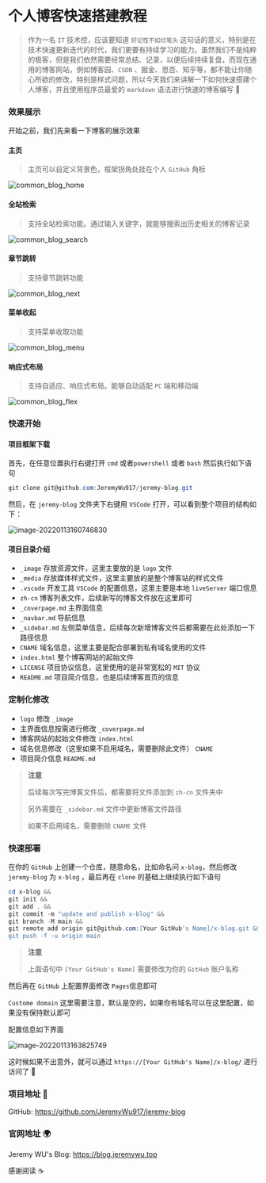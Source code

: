 # 个人博客快速搭建教程

> 作为一名 `IT` 技术控，应该要知道 `好记性不如烂笔头` 这句话的意义，特别是在技术快速更新迭代的时代，我们更要有持续学习的能力。虽然我们不是纯粹的极客，但是我们依然需要经常总结、记录，以便后续持续复盘，而现在通用的博客网站，例如博客园、`CSDN` 、掘金、思否、知乎等，都不能让你随心所欲的修改，特别是样式问题，所以今天我们来讲解一下如何快速搭建个人博客，并且使用程序员最爱的 `markdown` 语法进行快速的博客编写 :rocket:

### 效果展示

开始之前，我们先来看一下博客的展示效果

#### 主页

> 主页可以自定义背景色，框架拐角处挂在个人 `GitHub` 角标

![common_blog_home](https://gitee.com/jeremywuiot/img-res-all/raw/master/src/iie_shop/common_blog_home.png)

#### 全站检索

> 支持全站检索功能。通过输入关键字，就能够搜索出历史相关的博客记录

![common_blog_search](https://gitee.com/jeremywuiot/img-res-all/raw/master/src/iie_shop/common_blog_search.png)

#### 章节跳转

> 支持章节跳转功能

![common_blog_next](https://gitee.com/jeremywuiot/img-res-all/raw/master/src/iie_shop/common_blog_next.png)

#### 菜单收起

> 支持菜单收取功能

![common_blog_menu](https://gitee.com/jeremywuiot/img-res-all/raw/master/src/iie_shop/common_blog_menu.png)

#### 响应式布局

> 支持自适应、响应式布局。能够自动适配 `PC` 端和移动端

![common_blog_flex](https://gitee.com/jeremywuiot/img-res-all/raw/master/src/iie_shop/common_blog_flex.png)

### 快速开始

#### 项目框架下载

首先，在任意位置执行右键打开 `cmd` 或者`powershell` 或者  `bash` 然后执行如下语句

```powershell
git clone git@github.com:JeremyWu917/jeremy-blog.git
```

然后，在 `jeremy-blog` 文件夹下右键用 `VSCode` 打开，可以看到整个项目的结构如下：

![image-20220113160746830](https://gitee.com/jeremywuiot/img-res-all/raw/master/src/iie_shop/image-20220113160746830.png)

#### 项目目录介绍

- `_image` 存放资源文件，这里主要放的是 `logo` 文件
- `_media` 存放媒体样式文件，这里主要放的是整个博客站的样式文件
- `.vscode` 开发工具 `VSCode` 的配置信息，这里主要是本地 `liveServer` 端口信息
- `zh-cn` 博客列表文件，后续新写的博客文件放在这里即可
- `_coverpage.md` 主界面信息
- `_navbar.md` 导航信息
- `_sidebar.md` 左侧菜单信息，后续每次新增博客文件后都需要在此处添加一下路径信息
- `CNAME` 域名信息，这里主要是配合部署到私有域名使用的文件
- `index.html` 整个博客网站的起始文件
- `LICENSE` 项目协议信息，这里使用的是非常宽松的 `MIT` 协议
- `README.md` 项目简介信息，也是后续博客首页的信息

###  定制化修改

- `logo` 修改 `_image` 
- 主界面信息按需进行修改 `_coverpage.md` 
- 博客网站的起始文件修改 `index.html` 
- 域名信息修改（这里如果不启用域名，需要删除此文件） `CNAME`
- 项目简介信息 `README.md` 

> **注意**
>
> 后续每次写完博客文件后，都需要将文件添加到 `zh-cn` 文件夹中
>
> 另外需要在 `_sidebar.md` 文件中更新博客文件路径
>
> 如果不启用域名，需要删除 `CNAME` 文件

### 快速部署

在你的 `GitHub` 上创建一个仓库，随意命名，比如命名问 `x-blog`，然后修改 `jeremy-blog` 为 `x-blog` ，最后再在 `clone` 的基础上继续执行如下语句

```powershell
cd x-blog &&
git init &&
git add . &&
git commit -m "update and publish x-blog" &&
git branch -M main &&
git remote add origin git@github.com:[Your GitHub's Name]/x-blog.git &&
git push -f -u origin main
```

> **注意**
>
> 上面语句中 `[Your GitHub's Name]` 需要修改为你的 `GitHub` 账户名称

然后再在 `GitHub` 上配置界面修改 `Pages`信息即可

`Custome domain` 这里需要注意，默认是空的，如果你有域名可以在这里配置，如果没有保持默认即可

配置信息如下界面

![image-20220113163825749](https://gitee.com/jeremywuiot/img-res-all/raw/master/src/iie_shop/image-20220113163825749.png)

这时候如果不出意外，就可以通过 `https://[Your GitHub's Name]/x-blog/` 进行访问了 :rocket:

### 项目地址 :gift:

GitHub: https://github.com/JeremyWu917/jeremy-blog

### 官网地址 :earth_africa:

Jeremy WU's Blog: https://blog.jeremywu.top



感谢阅读 :coffee: